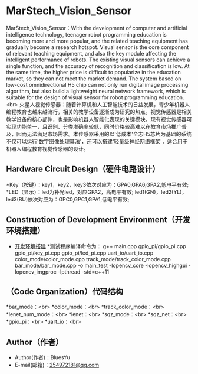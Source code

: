 MarStech_Vision_Sensor
====================================================
   MarStech_Vision_Sensor：With the development of computer and artificial intelligence technology, teenager robot programming education 
 is becoming more and more popular, and the related teaching equipment has gradually become a research hotspot. Visual sensor is the core component of relevant teaching equipment, and also the key module affecting the intelligent performance of robots. The existing visual sensors can achieve a single function, and the accuracy of recognition and classification is low. At the same time, the higher price is difficult to popularize in the education market, so they can not meet the market demand. The system based on low-cost omnidirectional H5 chip can not only run digital image processing algorithm, but also build a lightweight neural network framework, which is suitable for the design of visual sensor for robot programming education.\<br>
    火星人视觉传感器：随着计算机和人工智能技术的日益发展，青少年机器人编程教育也越来越流行，相关的教学设备逐渐成为研究的热点。视觉传感器是相关教学设备的核心部件，也是影响机器人智能化表现的关键模块。现有视觉传感器可实现功能单一，且识别、分类准确率较低，同时价格较高难以在教育市场推广普及，因而无法满足市场需求。本传感器采用的以'低成本'全志H5芯片为基础的系统不仅可以运行'数字图像处理算法'，还可以搭建'轻量级神经网络框架'，适合用于机器人编程教育视觉传感器的设计。

Hardware Circuit Design（硬件电路设计）
-------------------------------------
*Key（按键）：key1，key2，key3依次对应为：GPA0,GPA6,GPA2,低电平有效;
*LED（显示）：led为补光led，对应GPA2，高电平有效;
             led1(GN)，led2(YL)，led3(BU)依次对应为：GPC0,GPC1,GPA1,低电平有效;

Construction of Development Environment（开发环境搭建）
-----------------------------------------------------
 *  [开发环境搭建](http://blog.csdn.net/guodongxiaren)
*测试程序编译命令为：
g++ main.cpp gpio_pi/gpio_pi.cpp gpio_pi/key_pi.cpp gpio_pi/led_pi.cpp  uart_io/uart_io.cpp  color_mode/color_mode.cpp track_mode/track_color_mode.cpp bar_mode/bar_mode.cpp -o main_test -lopencv_core -lopencv_highgui -lopencv_imgproc -lpthread -std=c++11


（Code Organization）代码结构
-------------------------------------
*bar_mode：\<br>
*color_mode：\<br>
*track_color_mode：\<br>
*lenet_num_mode：\<br>
*lenet：\<br>
*sqz_mode：\<br>
*sqz_net：\<br>
*gpio_pi：\<br>
*uart_io：\<br>

Author（作者）
-------------------------------------
* Author(作者)：BluesYu
* E-mail(邮箱)：254972181@qq.com
